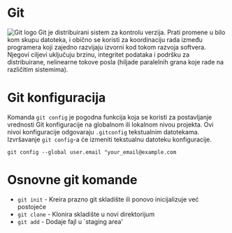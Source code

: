 # Git
![Git logo](https://git-scm.com/images/logos/downloads/Git-Logo-2Color.svg)
Git je distribuirani sistem za kontrolu verzija. Prati promene u bilo kom skupu datoteka, i obično se koristi za koordinaciju rada između programera koji zajedno razvijaju izvorni kod tokom razvoja softvera. Njegovi ciljevi uključuju brzinu, integritet podataka i podršku za distribuirane, nelinearne tokove posla (hiljade paralelnih grana koje rade na različitim sistemima).
# Git konfiguracija
Komanda `git config` je pogodna funkcija koja se koristi za postavljanje vrednosti Git konfiguracije na globalnom ili lokalnom nivou projekta. Ovi nivoi konfiguracije odgovaraju `.gitconfig` tekstualnim datotekama. Izvršavanje `git config`-a će izmeniti tekstualnu datoteku konfiguracije.
```
git config --global user.email "your_email@example.com
```
# Osnovne git komande
* `git init` - Kreira prazno git skladište ili ponovo inicijalizuje već postojeće
* `git clone` - Klonira skladište u novi direktorijum
* `git add` - Dodaje fajl u `staging area'
